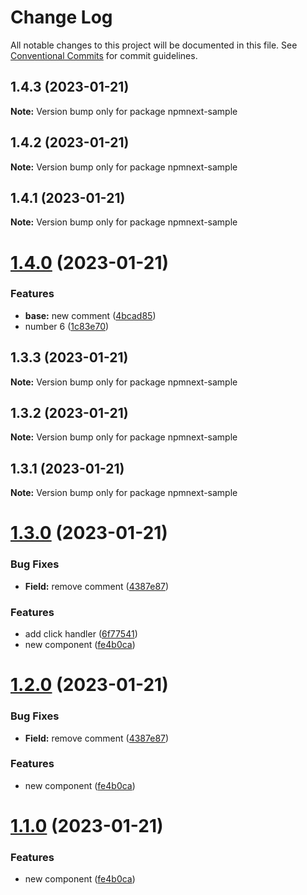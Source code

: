 # Change Log

All notable changes to this project will be documented in this file.
See [Conventional Commits](https://conventionalcommits.org) for commit guidelines.

## 1.4.3 (2023-01-21)

**Note:** Version bump only for package npmnext-sample





## 1.4.2 (2023-01-21)

**Note:** Version bump only for package npmnext-sample





## 1.4.1 (2023-01-21)

**Note:** Version bump only for package npmnext-sample





# [1.4.0](https://github.com/ilhan007/npmnext-sample/compare/v1.3.3...v1.4.0) (2023-01-21)


### Features

* **base:** new comment ([4bcad85](https://github.com/ilhan007/npmnext-sample/commit/4bcad85003df4ad4dfeea02405d46efddb801d4f))
* number 6 ([1c83e70](https://github.com/ilhan007/npmnext-sample/commit/1c83e708a6ce77e47c6c8d03ff1934e0da24e658))





## 1.3.3 (2023-01-21)

**Note:** Version bump only for package npmnext-sample





## 1.3.2 (2023-01-21)

**Note:** Version bump only for package npmnext-sample





## 1.3.1 (2023-01-21)

**Note:** Version bump only for package npmnext-sample





# [1.3.0](https://github.com/ilhan007/npmnext-sample/compare/v1.2.6...v1.3.0) (2023-01-21)


### Bug Fixes

* **Field:** remove comment ([4387e87](https://github.com/ilhan007/npmnext-sample/commit/4387e87243a3ab9a9bf921142415764c6ad106bf))


### Features

* add click handler ([6f77541](https://github.com/ilhan007/npmnext-sample/commit/6f77541ad163bf31910be037bf648207cf743e6f))
* new component ([fe4b0ca](https://github.com/ilhan007/npmnext-sample/commit/fe4b0ca8beb5504305bc432f404f6338ad5f6a9a))





# [1.2.0](https://github.com/ilhan007/npmnext-sample/compare/v1.2.6...v1.2.0) (2023-01-21)


### Bug Fixes

* **Field:** remove comment ([4387e87](https://github.com/ilhan007/npmnext-sample/commit/4387e87243a3ab9a9bf921142415764c6ad106bf))


### Features

* new component ([fe4b0ca](https://github.com/ilhan007/npmnext-sample/commit/fe4b0ca8beb5504305bc432f404f6338ad5f6a9a))





# [1.1.0](https://github.com/ilhan007/npmnext-sample/compare/v1.2.6...v1.1.0) (2023-01-21)


### Features

* new component ([fe4b0ca](https://github.com/ilhan007/npmnext-sample/commit/fe4b0ca8beb5504305bc432f404f6338ad5f6a9a))
